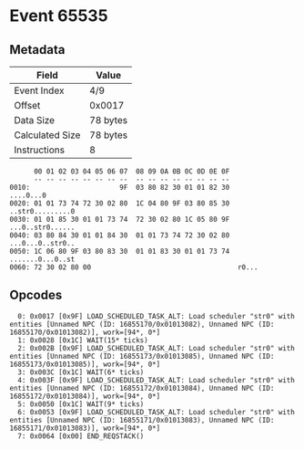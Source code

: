 # Event 65535

## Metadata

| Field           | Value    |
|-----------------|----------|
| Event Index     | 4/9      |
| Offset          | 0x0017   |
| Data Size       | 78 bytes |
| Calculated Size | 78 bytes |
| Instructions    | 8        |

```
      00 01 02 03 04 05 06 07  08 09 0A 0B 0C 0D 0E 0F
      -- -- -- -- -- -- -- --  -- -- -- -- -- -- -- --
0010:                      9F  03 80 82 30 01 01 82 30         ....0...0
0020: 01 01 73 74 72 30 02 80  1C 04 80 9F 03 80 85 30  ..str0.........0
0030: 01 01 85 30 01 01 73 74  72 30 02 80 1C 05 80 9F  ...0..str0......
0040: 03 80 84 30 01 01 84 30  01 01 73 74 72 30 02 80  ...0...0..str0..
0050: 1C 06 80 9F 03 80 83 30  01 01 83 30 01 01 73 74  .......0...0..st
0060: 72 30 02 80 00                                    r0...           
```

## Opcodes

```
  0: 0x0017 [0x9F] LOAD_SCHEDULED_TASK_ALT: Load scheduler "str0" with entities [Unnamed NPC (ID: 16855170/0x01013082), Unnamed NPC (ID: 16855170/0x01013082)], work=[94*, 0*]
  1: 0x0028 [0x1C] WAIT(15* ticks)
  2: 0x002B [0x9F] LOAD_SCHEDULED_TASK_ALT: Load scheduler "str0" with entities [Unnamed NPC (ID: 16855173/0x01013085), Unnamed NPC (ID: 16855173/0x01013085)], work=[94*, 0*]
  3: 0x003C [0x1C] WAIT(6* ticks)
  4: 0x003F [0x9F] LOAD_SCHEDULED_TASK_ALT: Load scheduler "str0" with entities [Unnamed NPC (ID: 16855172/0x01013084), Unnamed NPC (ID: 16855172/0x01013084)], work=[94*, 0*]
  5: 0x0050 [0x1C] WAIT(9* ticks)
  6: 0x0053 [0x9F] LOAD_SCHEDULED_TASK_ALT: Load scheduler "str0" with entities [Unnamed NPC (ID: 16855171/0x01013083), Unnamed NPC (ID: 16855171/0x01013083)], work=[94*, 0*]
  7: 0x0064 [0x00] END_REQSTACK()
```
